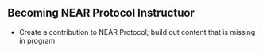 ## Becoming NEAR Protocol Instructuor
* Create a contribution to NEAR Protocol; build out content that is missing in program
